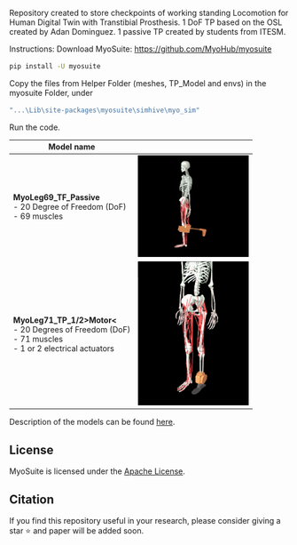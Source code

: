 Repository created to store checkpoints of working standing Locomotion for Human Digital Twin with Transtibial Prosthesis.
1 DoF TP based on the OSL created by Adan Dominguez.
1 passive TP created by students from ITESM.

Instructions:
Download MyoSuite: https://github.com/MyoHub/myosuite
``` bash
pip install -U myosuite
```

Copy the files from Helper Folder (meshes, TP_Model and envs) in the myosuite Folder, under 
``` bash
"...\Lib\site-packages\myosuite\simhive\myo_sim"

```

Run the code.


| Model name                                                                                                           |                                                                     |
|----------------------------------------------------------------------------------------------------------------------|---------------------------------------------------------------------|
| **MyoLeg69_TF_Passive**  <br>  - 20 Degree of Freedom (DoF) <br> - 69 muscles                                        | <img src="myoAmp_Stand/HelperFiles/Images/LateralImagePassive.jpg" width="200"> |
| **MyoLeg71_TP_1/2>Motor<**  <br>  - 20 Degrees of Freedom (DoF) <br> - 71 muscles <br> - 1 or 2 electrical actuators | <img src="myoAmp_Stand/HelperFiles/Images/myoLeg_TP.png" width="200"> |

Description of the models can be found [here](https://myosuite.readthedocs.io/en/latest/suite.html#models).


## License

MyoSuite is licensed under the [Apache License](LICENSE).

## Citation

If you find this repository useful in your research, please consider giving a star ⭐ and paper will be added soon.
